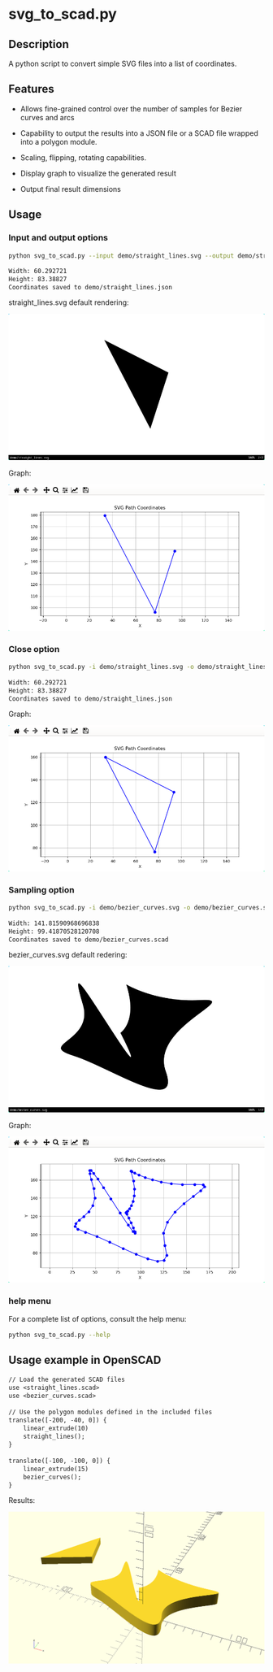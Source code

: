 # svg_to_scad.py

## Description

A python script to convert simple SVG files into a list of coordinates.

## Features

- Allows fine-grained control over the number of samples for Bezier curves and arcs

- Capability to output the results into a JSON file or a SCAD file wrapped into a polygon module.

- Scaling, flipping, rotating capabilities.

- Display graph to visualize the generated result

- Output final result dimensions

## Usage

### Input and output options

``` bash
python svg_to_scad.py --input demo/straight_lines.svg --output demo/straight_lines.json
```

``` results
Width: 60.292721
Height: 83.38827
Coordinates saved to demo/straight_lines.json
```

straight_lines.svg default rendering:

![demo/straight_lines_svg_rendering.png](demo/straight_lines_svg_rendering.png)

Graph:

![demo/fig_svg_to_scad_straight_lines_graph.png](demo/fig_svg_to_scad_straight_lines_graph.png)

### Close option

``` bash
python svg_to_scad.py -i demo/straight_lines.svg -o demo/straight_lines.json --close
```

``` results
Width: 60.292721
Height: 83.38827
Coordinates saved to demo/straight_lines.json
```

Graph:

![demo/fig_svg_to_scad_straight_lines_graph_close.png](demo/fig_svg_to_scad_straight_lines_graph_close.png)

### Sampling option

``` bash
python svg_to_scad.py -i demo/bezier_curves.svg -o demo/bezier_curves.scad --number-samples 10
```

``` results
Width: 141.81590968696838
Height: 99.41870528120708
Coordinates saved to demo/bezier_curves.scad
```

bezier_curves.svg default redering:

![demo/bezier_curves_svg_rendering.png](demo/bezier_curves_svg_rendering.png)

Graph:

![dmeo/fig_svg_to_scad_bezier_curves_number_samples.png](demo/fig_svg_to_scad_bezier_curves_number_samples.png)

### help menu

For a complete list of options, consult the help menu:

``` bash
python svg_to_scad.py --help
```

## Usage example in OpenSCAD

``` openscad
// Load the generated SCAD files
use <straight_lines.scad>
use <bezier_curves.scad>

// Use the polygon modules defined in the included files
translate([-200, -40, 0]) {
    linear_extrude(10)
    straight_lines();
}

translate([-100, -100, 0]) {
    linear_extrude(15)
    bezier_curves();
}
```

Results:

![demo/import_coordonate_files_demo.png](demo/import_coordonate_files_demo.png)
